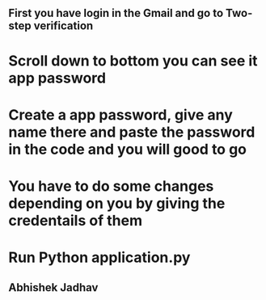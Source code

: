 ## First you have login in the Gmail and go to Two-step verification 

# Scroll down to bottom you can see it app password

# Create a app password, give any name there and paste the password in the code and you will good to go

# You have to do some changes depending on you by giving the credentails of them

# Run Python application.py 

## Abhishek Jadhav